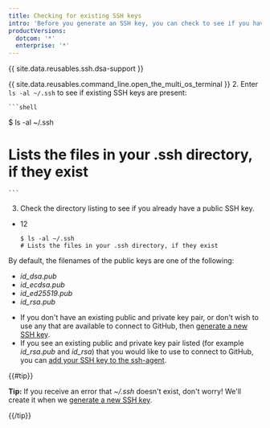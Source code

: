 ```yaml
---
title: Checking for existing SSH keys
intro: 'Before you generate an SSH key, you can check to see if you have any existing SSH keys.'
productVersions:
  dotcom: '*'
  enterprise: '*'
---
```


{{ site.data.reusables.ssh.dsa-support }}

{{ site.data.reusables.command_line.open_the_multi_os_terminal }}
2. Enter `ls -al ~/.ssh` to see if existing SSH keys are present:

    ```shell
$ ls -al ~/.ssh
# Lists the files in your .ssh directory, if they exist
    ```
3. Check the directory listing to see if you already have a public SSH key.

- 12
  ```shell
  $ ls -al ~/.ssh
  # Lists the files in your .ssh directory, if they exist
  ```

By default, the filenames of the public keys are one of the following:

* *id_dsa.pub*
* *id_ecdsa.pub*
* *id_ed25519.pub*
* *id_rsa.pub*

- If you don't have an existing public and private key pair, or don't wish to use any that are available to connect to GitHub, then [generate a new SSH key](/articles/generating-a-new-ssh-key-and-adding-it-to-the-ssh-agent).
- If you see an existing public and private key pair listed (for example *id_rsa.pub* and *id_rsa*) that you would like to use to connect to GitHub, you can [add your SSH key to the ssh-agent](/articles/generating-a-new-ssh-key-and-adding-it-to-the-ssh-agent/#adding-your-ssh-key-to-the-ssh-agent).

{{#tip}}

**Tip:** If you receive an error that *~/.ssh* doesn't exist, don't worry! We'll create it when we [generate a new SSH key](/articles/generating-a-new-ssh-key-and-adding-it-to-the-ssh-agent).

{{/tip}}
